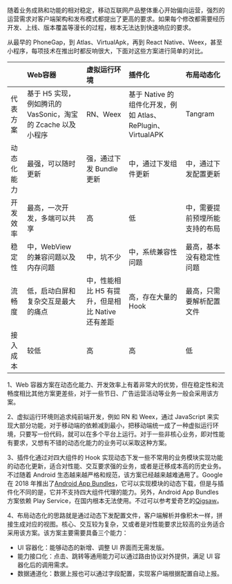 随着业务成熟和功能的相对稳定，移动互联网产品整体重心开始偏向运营，强烈的运营需求对客户端架构和发布模式都提出了更高的要求。如果每个修改都需要经历开发、上线、版本覆盖等漫长的过程，根本无法达到快速响应的要求。

从最早的 PhoneGap，到 Atlas、VirtualApk，再到 React Native、Weex，甚至小程序，每项技术在推出时都反响很大，下面对这些方案进行简单的对比。


||Web容器|虚拟运行环境|插件化|布局动态化|
|:---|:---|:---|:---|:---|
|代表方案|基于 H5 实现，例如腾讯的 VasSonic，淘宝的 Zcache 以及小程序|RN、Weex|基于 Native 的组件化开发，例如 Atlas、RePlugin、VirtualAPK|Tangram|
|动态化能力|最强，可以随时更新|强，通过下发 Bundle 更新|中，通过下发组件更新|中，通过下发配置更新|
|开发效率|最高，一次开发，多端可以共享|高|低|中，需要提前预埋所能支持的布局|
|稳定性|中，WebView 的兼容问题以及内存问题|中，坑不少|中，系统兼容性问题|最高，基本没有稳定性问题|
|流畅度|低，启动白屏和复杂交互是最大的痛点|中，性能相比 H5 有提升，但是相比 Native 还有差距|高，存在大量的 Hook|最高，只需要解析配置文件|
|接入成本|较低|高|高|低|


1、Web 容器方案在动态化能力、开发效率上有着非常大的优势，但在稳定性和流畅度相比其他方案更差些，对于一些节日、广告运营活动等业务一般会采用该方案。

2、虚拟运行环境则追求纯前端开发，例如 RN 和 Weex，通过 JavaScript 来实现大部分功能，对于移动端的依赖减到最小，把移动端统一成了一种虚拟运行环境，只要写一份代码，就可以在多个平台上运行。对于一些非核心业务，即对性能有要求，又想有不错的动态化能力的业务可以采取这种方案。

3、插件化通过对四大组件的 Hook 实现动态下发一些不常用的业务模块实现功能的动态化更新，适合对性能、交互要求强的业务，或者是迁移成本高的历史业务。不过随着 Android 生态越来越严格和规范，该方案已经越来越难通用了。Google 在 2018 年推出了[Android App Bundles](https://developer.android.com/guide/app-bundle)，它可以实现模块的动态下载，但是与插件化不同的是，它并不支持四大组件代理的能力。另外，Android App Bundles 方案依赖 Play Service，在国内根本无法使用。不过可以参考爱奇艺的[Qigsaw](https://zhuanlan.zhihu.com/p/40035587?utm_source=wechat_timeline&utm_medium=social&utm_oi=748276889193299968&from=timeline&isappinstalled=0)。

4、布局动态化的思路就是通过动态下发配置文件，客户端解析并像积木一样，拼接生成对应的视图。核心、交互较为复杂，又或者是对性能要求比较高的业务适合采用该方案。该方案主要需要具备三个能力：

- UI 容器化：能够动态的新增、调整 UI 界面而无需发版。
- 能力接口化：点击、跳转等通用能力可以通过路由协议对外提供，满足 UI 容器化后的调用需求。
- 数据通道化：数据上报也可以通过字段配置，实现客户端根据配置自动上报。